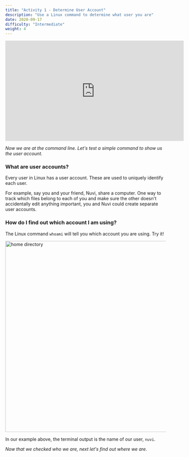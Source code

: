 ```yaml
---
title: "Activity 1 - Determine User Account"
description: "Use a Linux command to determine what user you are"
date: 2020-09-17
difficulty: "Intermediate"
weight: 4
---
```


<iframe width="560" height="315" src="https://www.youtube.com/embed/XAtCQ9S1vSI" frameborder="0" allow="accelerometer; autoplay; clipboard-write; encrypted-media; gyroscope; picture-in-picture" allowfullscreen></iframe>

*Now we are at the command line. Let's test a simple command to show us the user account.*

### What are user accounts?

Every user in Linux has a user account. These are used to uniquely identify each user.

For example, say you and your friend, Nuvi, share a computer. One way to track which files belong to each of you and make sure the other doesn't accidentally edit anything important, you and Nuvi could create separate user accounts. 

### How do I find out which account I am using?

The Linux command `whoami` will tell you which account you are using. Try it!

<!---![home directory](../images/01_whoami.png?classes=border,shadow) --->
<img src="../images/01_whoami.png" alt="home directory" style="width:600px;"/>

In our example above, the terminal output is the name of our user, `nuvi`.

*Now that we checked who we are, next let's find out where we are.*
